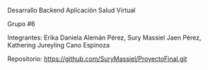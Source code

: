 Desarrallo Backend Aplicación
Salud Virtual

Grupo #6

Integrantes: Erika Daniela Alemán Pérez,
             Sury Massiel Jaen Pérez,
             Kathering Jureyling Cano Espinoza

Repositorio: https://github.com/SuryMassiel/ProyectoFinal.git

